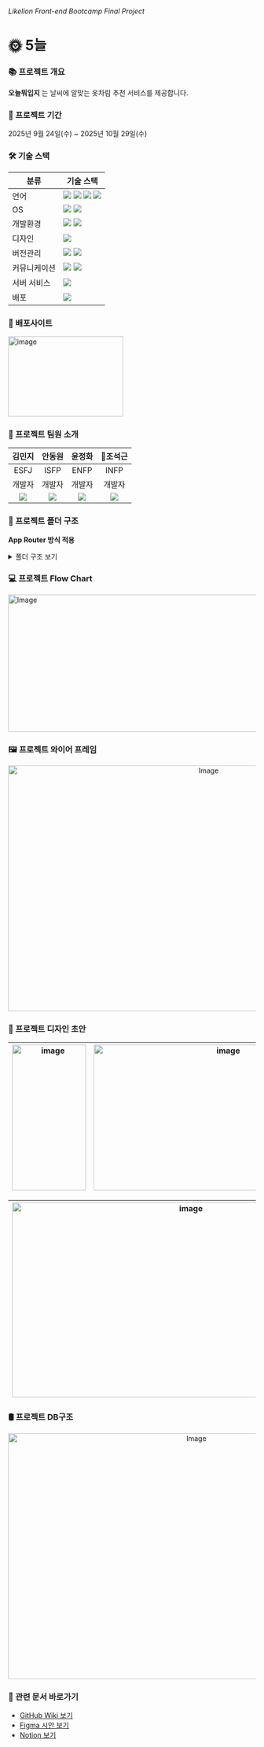###### <i>Likelion Front-end Bootcamp Final Project</i>

# 🌞 5늘

### 📚 프로젝트 개요
**오늘뭐입지** 는 날씨에 알맞는 옷차림 추천 서비스를 제공합니다.

### 📆 프로젝트 기간
2025년 9월 24일(수) ~ 2025년 10월 29일(수)

### 🛠 기술 스택
| 분류         | 기술 스택                 |
| ------------ | --------------------------|
| 언어         |  <img src="https://img.shields.io/badge/React-61DAFB?style=flat-square&logo=React&logoColor=black"/> <img src="https://img.shields.io/badge/Next.js-000000?style=flat-square&logo=Next.js&logoColor=white"/> <img src="https://img.shields.io/badge/Tailwind CSS-06B6D4?style=flat-square&logo=Tailwind-CSS&logoColor=white"/> <img src="https://img.shields.io/badge/TypeScript-3178C6?style=flat-square&logo=TypeScript&logoColor=black"/> |
| OS          | <img src="https://img.shields.io/badge/Windows-1572B6?style=flat-square&logo=windows&logoColor=white"/> <img src="https://img.shields.io/badge/macOS-000000?style=flat-square&logo=apple&logoColor=white"/> |
| 개발환경     | <img src="https://img.shields.io/badge/Visual Studio Code-00B2E3?style=flat-square&logo=vscode&logoColor=white"/> <img src="https://img.shields.io/badge/Bun-000000?style=flat-square&logo=Bun&logoColor=white"/> |
| 디자인       | <img src="https://img.shields.io/badge/Figma-F24E1E?style=flat-square&logo=figma&logoColor=white"/> |
| 버전관리     | <img src="https://img.shields.io/badge/GitHub-181717?style=flat-square&logo=GitHub&logoColor=white"/> <img src="https://img.shields.io/badge/Git-F05032?style=flat-square&logo=git&logoColor=white"/> |
| 커뮤니케이션 | <img src="https://img.shields.io/badge/Discord-5865F2?style=flat-square&logo=discord&logoColor=white"/> <img src="https://img.shields.io/badge/Notion-000000?style=flat-square&logo=notion&logoColor=white"/> |
| 서버 서비스  | <img src="https://img.shields.io/badge/Supabase-3FCF8E?style=flat-square&logo=Supabase&logoColor=white"/> |
| 배포        | <img src="https://img.shields.io/badge/Vercel-000000?style=flat-square&logo=Vercel&logoColor=white"/> |

### 🔗 배포사이트
[<img width="234" height="163" alt="image" src="https://github.com/user-attachments/assets/0a73d419-c646-4428-b1e7-be3a003ff1d7" />
](https://final-project-team-5-ten.vercel.app/)

### 🔰 프로젝트 팀원 소개
| 김민지 | 안동원 | 윤정화 | 👑조석근 | 
| ------ | ----- | ------ | ----- | 
| <div align="center">ESFJ</div> | <div align="center">ISFP</div> | <div align="center">ENFP</div> | <div align="center">INFP<div> | 
| <div align="center">개발자</div> | <div align="center">개발자</div> | <div align="center">개발자</div> | <div align="center">개발자</div> |
| <div align="center">[<img src="https://img.shields.io/badge/GitHub-181717?style=flat-square&logo=GitHub&logoColor=white"/>](https://github.com/minji-kim0524)</div> | <div align="center">[<img src="https://img.shields.io/badge/GitHub-181717?style=flat-square&logo=GitHub&logoColor=white"/>](https://github.com/dongwonAhn)</div> | <div align="center">[<img src="https://img.shields.io/badge/GitHub-181717?style=flat-square&logo=GitHub&logoColor=white"/>](https://github.com/gomteang2)</div> | <div align="center">[<img src="https://img.shields.io/badge/GitHub-181717?style=flat-square&logo=GitHub&logoColor=white"/>](https://github.com/IceJack)</div> | 

### 📂 프로젝트 폴더 구조
**App Router 방식 적용**
<details> 
<summary>폴더 구조 보기</summary>

```
🌞 5늘
├── 📁 .next
├── 📁 .vscode
│   ├── extention.json
│   └── settings.json
├── 📁 node_modules
├── 🌐 public
│   ├── 📁 codi
│   ├── 📁 email
│   ├── 📁 hanger
│   └── 📁 weather
├── 📁 src
│   ├── 📁 @types
│   │   └── global.d.ts
│   ├── 📁 app
│   │   ├── 📁 account
│   │   │   │   └── page.tsx
│   │   ├── 📁 api
│   │   │   ├── 📁 account
│   │   │   │   └── route.ts
│   │   │   ├── 📁 location
│   │   │   │   └── route.ts
│   │   │   └── 📁 search
│   │   │       └── route.ts
│   │   ├── 📁 auth
│   │   │   ├── 📁 callback
│   │   │   │   └── route.ts
│   │   │   ├── 📁 reset
│   │   │   │   └── page.tsx
│   │   │   ├── 📁 setup
│   │   │   │   └── page.tsx
│   │   │   ├── 📁 signin
│   │   │   │   └── page.tsx
│   │   │   ├── 📁 singup
│   │   │   │   └── page.tsx
│   │   │   └── 📁 update
│   │   │       └── page.tsx
│   │   ├── 📁 main
│   │   │   └── 📁 cloth
│   │   │       └── page.tsx
│   │   ├── 📁 profile
│   │   │   └── page.tsx
│   │   ├── 📁 weather
│   │   │   └── page.tsx
│   │   ├── layout.tsx
│   │   └── page.tsx
│   ├── 📁 components
│   │   ├── 📁 ui
│   │   │   ├── BackButton.tsx
│   │   │   ├── Button.tsx
│   │   │   ├── CodiList.tsx
│   │   │   ├── FavoriteCodiList.tsx
│   │   │   ├── FilterButton.tsx
│   │   │   ├── Frame.tsx
│   │   │   ├── ImageForm.tsx
│   │   │   ├── ImageList.tsx
│   │   │   ├── ImageModal.tsx
│   │   │   ├── Input.tsx
│   │   │   ├── KeywordList.tsx
│   │   │   ├── LocationTemp.tsx
│   │   │   ├── MainCarousel.tsx
│   │   │   ├── Modal.tsx
│   │   │   ├── MyCodiList.tsx
│   │   │   ├── NavigationBar.tsx
│   │   │   ├── Notification.tsx
│   │   │   ├── OnboardingModal.tsx
│   │   │   ├── ProfileSheet.tsx
│   │   │   ├── ProfileTab.tsx
│   │   │   ├── SnsButton.tsx
│   │   │   ├── Spinner.tsx
│   │   │   ├── WeatherDashboard.tsx
│   │   │   ├── WeatherSimpleBar.tsx
│   │   │   └── WeatherWeekly.tsx
│   │   └── index.ts
│   ├── 📁 hooks
│   │   ├── useGeoLocation.ts
│   │   ├── useLocationData.ts
│   │   └── useLocationName.ts
│   ├── 📁 libs
│   │   ├── 📁 store
│   │   │   └── weatherStore.ts
│   │   ├── 📁 supabase
│   │   │   ├── client.ts
│   │   │   ├── codistore.ts
│   │   │   ├── database.types.ts
│   │   │   └── server.ts
│   │   ├── getLocation.ts
│   │   ├── getWeather.ts
│   │   └── loadSearch.ts
│   ├── 📁 styles
│   │   └── main.css
│   ├── 📁 utils
│   │   ├── getWeatherCondition.ts
│   │   ├── index.ts
│   │   └── tw.ts
├── (.env.local)
├── .gitignore
├── .prettierrc
├── bun.lock
├── eslint.config.mjs
├── next-env.d.ts
├── next.config.ts
├── package.json
├── postcss.config.mjs
├── pull_request_template.md
├── README.md   
└── tsconfig.json
```
</details>

### 💻 프로젝트 Flow Chart
<img width="1231" height="279" alt="Image" src="https://github.com/user-attachments/assets/be0a2e54-c3bb-4495-8ff8-25df645b07fc" />

### 🖼 프로젝트 와이어 프레임
<div align="center"><img width="800" height="500" alt="Image" src="https://github.com/user-attachments/assets/a7de242b-ccac-4f1d-a115-2474ac568dcd" /></div>

### 🎨 프로젝트 디자인 초안
| <img width="150" height="296" alt="image" src="https://github.com/user-attachments/assets/f8474b70-0305-4c78-aef9-369e5c749a13" />| <img width="532" height="296" alt="image" src="https://github.com/user-attachments/assets/6b67c7dc-20af-407c-9ac5-50097c7d2028" />| 
| ------ | ----- |

| <img width="712" height="396" alt="image" src="https://github.com/user-attachments/assets/cedf1ef3-8c04-4ec8-8a31-0382b04be273" />| <img width="694" height="396" alt="image" src="https://github.com/user-attachments/assets/48c12542-b097-4252-87f2-7ba4cc71bf44" />|
| ------ | ----- | 

### 🛢 프로젝트 DB구조
<div align="center"><img width="750" height="500" alt="Image" src="https://github.com/user-attachments/assets/cdfc56d4-c69c-4c86-9183-19d0a569806b" /></div>

### 📖 관련 문서 바로가기
 - [GitHub Wiki 보기](https://github.com/FRONTENDBOOTCAMP-14th/Final-Project-Team-5/wiki)
 - [Figma 시안 보기](https://www.figma.com/design/lh07M4GQXyWqSh0JeTDNl4/weather-clothing?node-id=0-1&t=Rvx5ZngmZiR7lG9H-0)
 - [Notion 보기](https://www.notion.so/5-27773873401a809f900fdb8997538b3e?source=copy_link)

